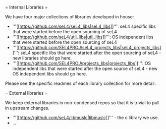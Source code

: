 = Internal Libraries =

We have four major collections of libraries developed in house:

 * '''[[https://github.com/seL4/seL4_libs|seL4_libs]]''': seL4 specific libs that were started before the open sourcing of seL4
 * '''[[https://github.com/seL4/util_libs|util_libs]]''': OS independent libs that were started before the open sourcing of seL4
 * '''[[https://github.com/SEL4PROJ/seL4_projects_libs|seL4_projects_libs]]''': seL4 specific libs that were started after the open sourcing of seL4 - new libraries should go here.
 * '''[[https://github.com/SEL4PROJ/projects_libs|projects_libs]]''': OS independent libs that were started after the open source of seL4 - new OS independent libs should go here.
 
Please see the specific readmes of each library collection for more detail.

= External libraries =

We keep external libraries in non-condensed repos so that it is trivial to pull in upstream changes.

 * '''[[https://github.com/seL4/libmuslc|libmuslc]]''' - the c library we use.
 * ...
